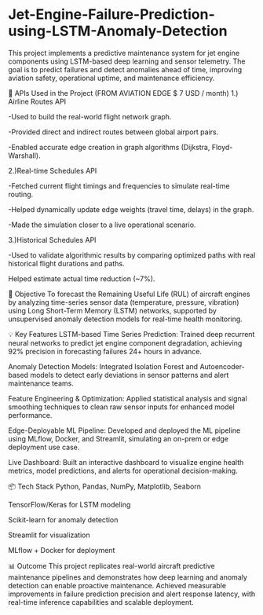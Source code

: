 # Jet-Engine-Failure-Prediction-using-LSTM-Anomaly-Detection

This project implements a predictive maintenance system for jet engine components using LSTM-based deep learning and sensor telemetry. The goal is to predict failures and detect anomalies ahead of time, improving aviation safety, operational uptime, and maintenance efficiency.

🔑 APIs Used in the Project (FROM AVIATION EDGE $ 7 USD / month)
1.) Airline Routes API

-Used to build the real-world flight network graph.

-Provided direct and indirect routes between global airport pairs.

-Enabled accurate edge creation in graph algorithms (Dijkstra, Floyd-Warshall).

2.)Real-time Schedules API

-Fetched current flight timings and frequencies to simulate real-time routing.

-Helped dynamically update edge weights (travel time, delays) in the graph.

-Made the simulation closer to a live operational scenario.

3.)Historical Schedules API

-Used to validate algorithmic results by comparing optimized paths with real historical flight durations and paths.

Helped estimate actual time reduction (~7%).

🎯 Objective
To forecast the Remaining Useful Life (RUL) of aircraft engines by analyzing time-series sensor data (temperature, pressure, vibration) using Long Short-Term Memory (LSTM) networks, supported by unsupervised anomaly detection models for real-time health monitoring.

💡 Key Features
LSTM-based Time Series Prediction: Trained deep recurrent neural networks to predict jet engine component degradation, achieving 92% precision in forecasting failures 24+ hours in advance.

Anomaly Detection Models: Integrated Isolation Forest and Autoencoder-based models to detect early deviations in sensor patterns and alert maintenance teams.

Feature Engineering & Optimization: Applied statistical analysis and signal smoothing techniques to clean raw sensor inputs for enhanced model performance.

Edge-Deployable ML Pipeline: Developed and deployed the ML pipeline using MLflow, Docker, and Streamlit, simulating an on-prem or edge deployment use case.

Live Dashboard: Built an interactive dashboard to visualize engine health metrics, model predictions, and alerts for operational decision-making.

📦 Tech Stack
Python, Pandas, NumPy, Matplotlib, Seaborn

TensorFlow/Keras for LSTM modeling

Scikit-learn for anomaly detection

Streamlit for visualization

MLflow + Docker for deployment

📊 Outcome
This project replicates real-world aircraft predictive maintenance pipelines and demonstrates how deep learning and anomaly detection can enable proactive maintenance. Achieved measurable improvements in failure prediction precision and alert response latency, with real-time inference capabilities and scalable deployment.

